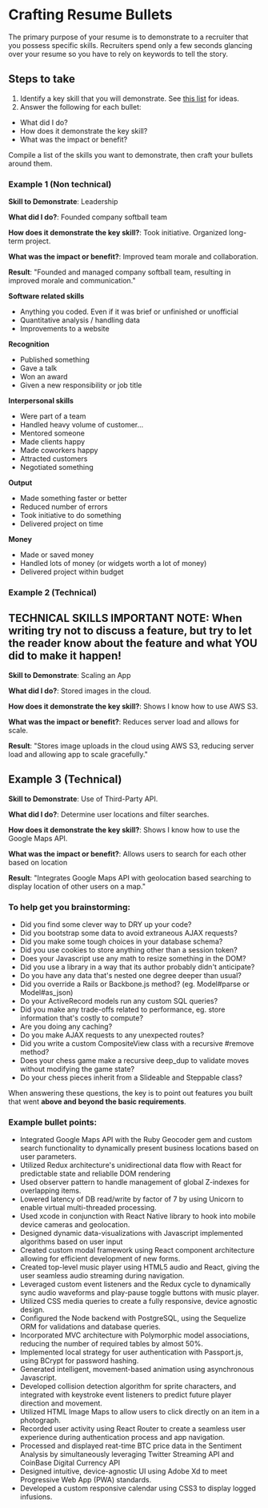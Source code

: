 # Crafting Resume Bullets

The primary purpose of your resume is to demonstrate to a recruiter that you possess specific
skills. Recruiters spend only a few seconds glancing over your resume so you have to rely on
keywords to tell the story.

## Steps to take

1. Identify a key skill that you will demonstrate. See [this list][keywords] for ideas.
2. Answer the following for each bullet:
  * What did I do?
  * How does it demonstrate the key skill?
  * What was the impact or benefit?

Compile a list of the skills you want to demonstrate, then craft your bullets around them.

### Example 1 (Non technical)
__Skill to Demonstrate__: Leadership

__What did I do?__: Founded company softball team

__How does it demonstrate the key skill?__: Took initiative. Organized long-term project.

__What was the impact or benefit?__: Improved team morale and collaboration.

__Result__: "Founded and managed company softball team, resulting in improved morale and communication."

**Software related skills**
* Anything you coded.  Even if it was brief or unfinished or unofficial
* Quantitative analysis / handling data
* Improvements to a website 

**Recognition**
* Published something
* Gave a talk
* Won an award
* Given a new responsibility or job title

**Interpersonal skills**
* Were part of a team
* Handled heavy volume of customer...
* Mentored someone
* Made clients happy
* Made coworkers happy
* Attracted customers
* Negotiated something

**Output**
* Made something faster or better
* Reduced number of errors
* Took initiative to do something
* Delivered project on time

**Money**
* Made or saved money
* Handled lots of money (or widgets worth a lot of money)
* Delivered project within budget


### Example 2 (Technical)

## TECHNICAL SKILLS IMPORTANT NOTE:  When writing try not to discuss a feature, but try to let the reader know about the feature and what YOU did to make it happen!

__Skill to Demonstrate__: Scaling an App

__What did I do?__: Stored images in the cloud.

__How does it demonstrate the key skill?__: Shows I know how to use AWS S3.

__What was the impact or benefit?__: Reduces server load and allows for scale.

__Result__: "Stores image uploads in the cloud using AWS S3, reducing server load and allowing app to scale gracefully."

## Example 3 (Technical)
__Skill to Demonstrate__: Use of Third-Party API.

__What did I do?__: Determine user locations and filter searches.

__How does it demonstrate the key skill?__: Shows I know how to use the Google Maps API.

__What was the impact or benefit?__: Allows users to search for each other based on location

__Result__: "Integrates Google Maps API with geolocation based searching to display location of other users on a map."


### To help get you brainstorming:
 
* Did you find some clever way to DRY up your code?
* Did you bootstrap some data to avoid extraneous AJAX requests?
* Did you make some tough choices in your database schema?
* Did you use cookies to store anything other than a session token?
* Does your Javascript use any math to resize something in the DOM?
* Did you use a library in a way that its author probably didn't anticipate?
* Do you have any data that's nested one degree deeper than usual?
* Did you override a Rails or Backbone.js method? (eg. Model#parse or Model#as_json)
* Do your ActiveRecord models run any custom SQL queries?
* Did you make any trade-offs related to performance, eg. store information that's costly to compute?
* Are you doing any caching?
* Do you make AJAX requests to any unexpected routes?
* Did you write a custom CompositeView class with a recursive #remove method?
* Does your chess game make a recursive deep_dup to validate moves without modifying the game state?
* Do your chess pieces inherit from a Slideable and Steppable class?


When answering these questions, the key is to point out features you built that went **above and beyond the basic requirements**.

### Example bullet points:

* Integrated Google Maps API with the Ruby Geocoder gem and custom search functionality to dynamically present business locations based on user parameters.
* Utilized Redux architecture's unidirectional data flow with React for predictable state and reliablle DOM rendering
* Used observer pattern to handle management of global Z-indexes for overlapping items.
* Lowered latency of DB read/write by factor of 7 by using Unicorn to enable virtual multi-threaded processing.
* Used xcode in conjunction with React Native library to hook into mobile device cameras and geolocation.
* Designed dynamic data-visualizations with Javascript implemented algorithms based on user input
* Created custom modal framework using React component architecture allowing for efficient development of new forms.
* Created top-level music player using HTML5 audio and React, giving the user seamless audio streaming during navigation.
* Leveraged custom event listeners and the Redux cycle to dynamically sync audio waveforms and play-pause toggle buttons with music player.
* Utilized CSS media queries to create a fully responsive, device agnostic design. 
* Configured the Node backend with PostgreSQL, using the Sequelize ORM for validations and database queries.
* Incorporated MVC architecture with Polymorphic model associations, reducing the number of required tables by almost 50%.
* Implemented local strategy for user authentication with Passport.js, using BCrypt for password hashing.
* Generated intelligent, movement-based animation using asynchronous Javascript.
* Developed collision detection algorithm for sprite characters, and integrated with keystroke event listeners to predict future player direction and movement.
* Utilized HTML Image Maps to allow users to click directly on an item in a photograph.
* Recorded user activity using React Router to create a seamless user
experience during authentication process and app navigation.
* Processed and displayed reat-time BTC price data in the Sentiment Analysis by simultaneously leveraging Twitter Streaming API and CoinBase Digital Currency API
* Designed intuitive, device-agnostic UI using Adobe Xd to meet Progressive Web
App (PWA) standards.
* Developed a custom responsive calendar using CSS3 to display logged infusions.



[keywords]: resume-keywords.md
